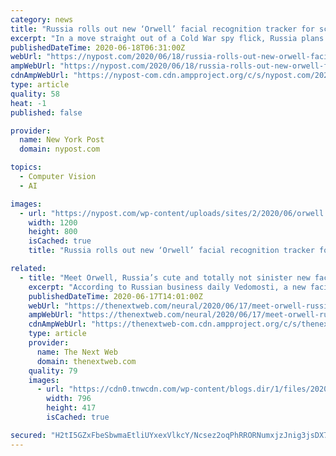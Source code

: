 ```yaml
---
category: news
title: "Russia rolls out new ‘Orwell’ facial recognition tracker for school kids"
excerpt: "In a move straight out of a Cold War spy flick, Russia plans to keep tabs on the nation’s schoolchildren with a facial recognition system none-too-subtly named “Orwell.” The state-sponsored tracker, which shares its name with “1984” author George Orwell,"
publishedDateTime: 2020-06-18T06:31:00Z
webUrl: "https://nypost.com/2020/06/18/russia-rolls-out-new-orwell-facial-recognition-tracker-for-school-kids/"
ampWebUrl: "https://nypost.com/2020/06/18/russia-rolls-out-new-orwell-facial-recognition-tracker-for-school-kids/amp/"
cdnAmpWebUrl: "https://nypost-com.cdn.ampproject.org/c/s/nypost.com/2020/06/18/russia-rolls-out-new-orwell-facial-recognition-tracker-for-school-kids/amp/"
type: article
quality: 58
heat: -1
published: false

provider:
  name: New York Post
  domain: nypost.com

topics:
  - Computer Vision
  - AI

images:
  - url: "https://nypost.com/wp-content/uploads/sites/2/2020/06/orwell.jpg?quality=90&strip=all&w=1200"
    width: 1200
    height: 800
    isCached: true
    title: "Russia rolls out new ‘Orwell’ facial recognition tracker for school kids"

related:
  - title: "Meet Orwell, Russia’s cute and totally not sinister new facial recognition system for kids"
    excerpt: "According to Russian business daily Vedomosti, a new facial recognition system coming to every school in the country has been ominously named \"Orwell.\""
    publishedDateTime: 2020-06-17T14:01:00Z
    webUrl: "https://thenextweb.com/neural/2020/06/17/meet-orwell-russias-cute-and-totally-not-sinister-new-facial-recognition-system-for-kids/"
    ampWebUrl: "https://thenextweb.com/neural/2020/06/17/meet-orwell-russias-cute-and-totally-not-sinister-new-facial-recognition-system-for-kids/amp/"
    cdnAmpWebUrl: "https://thenextweb-com.cdn.ampproject.org/c/s/thenextweb.com/neural/2020/06/17/meet-orwell-russias-cute-and-totally-not-sinister-new-facial-recognition-system-for-kids/amp/"
    type: article
    provider:
      name: The Next Web
      domain: thenextweb.com
    quality: 79
    images:
      - url: "https://cdn0.tnwcdn.com/wp-content/blogs.dir/1/files/2020/06/people-of-color-796x417.png"
        width: 796
        height: 417
        isCached: true

secured: "H2tI5GZxFbeSbwmaEtliUYxexVlkcY/Ncsez2oqPhRRORNumxjzJnig3jsDX7FsHKkm6s7wQIw6jY4dw9RN6IGPJCxjbOU10nTpWWdYSmYm4OHcggb1HFytgNLXsDm2kmiIdk7ywP1RlkJUpoBho21AlwBGo7xTaV+xMcVlZfBCIJNaZ2TsBkV5ejKUovqBjOSa+4yaxosvi0qgPaYNZjE5gb9lvn7rqMiggpasFI91Nre0UwV+58Me4F/uu8DHCDhDeEJSPIATzpgHSKViraEqkEWuCu8GScjtoFceJn/Q7u+vmCvzea122YmJ6jtYu+ZybsvFgzsLbEv16hptkzw==;15Aty2sOmF4br5TA5tA4Ug=="
---
```


